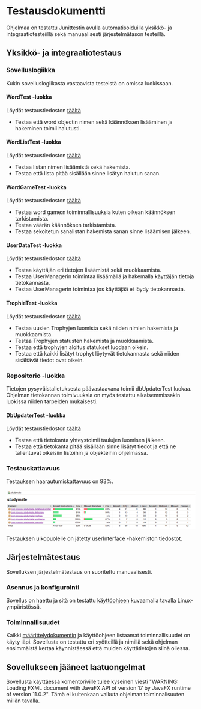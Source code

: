 # Testausdokumentti

Ohjelmaa on testattu Junittestin avulla automatisoiduilla yksikkö- ja integraatiotesteiillä sekä manuaalisesti järjestelmätason testeillä. 
## Yksikkö- ja integraatiotestaus

### Sovelluslogiikka

Kukin sovelluslogiikasta vastaavista testeistä on omissa luokissaan.
#### WordTest -luokka
Löydät testaustiedoston [täältä](https://github.com/Branuz/ot-harjoitustyo/blob/master/languageApplication/src/test/java/com/poussu/studymate/wordTest.java)
- Testaa että word objectin nimen sekä käännöksen lisääminen ja hakeminen toimii halutusti.

#### WordListTest -luokka
Löydät testaustiedoston [täältä](https://github.com/Branuz/ot-harjoitustyo/blob/master/languageApplication/src/test/java/com/poussu/studymate/WordListTest.java)
- Testaa listan nimen lisäämistä sekä hakemista.
- Testaa että lista pitää sisällään sinne lisätyn halutun sanan.

#### WordGameTest -luokka
Löydät testaustiedoston [täältä](https://github.com/Branuz/ot-harjoitustyo/blob/master/languageApplication/src/test/java/com/poussu/studymate/wordGameTest.java)
- Testaa word game:n toiminnallisuuksia kuten oikean käännöksen tarkistamista.
- Testaa väärän käännöksen tarkistamista.
- Testaa sekoitetun sanalistan hakemista sanan sinne lisäämisen jälkeen.

#### UserDataTest -luokka
Löydät testaustiedoston [täältä](https://github.com/Branuz/ot-harjoitustyo/blob/master/languageApplication/src/test/java/com/poussu/studymate/userDataTest.java)
- Testaa käyttäjän eri tietojen lisäämistä sekä muokkaamista.
- Testaa UserManagerin toimintaa lisäämällä ja hakemalla käyttäjän tietoja tietokannasta.
- Testaa UserManagerin toimintaa jos käyttäjää ei löydy tietokannasta.

#### TrophieTest -luokka
Löydät testaustiedoston [täältä](https://github.com/Branuz/ot-harjoitustyo/blob/master/languageApplication/src/test/java/com/poussu/studymate/TrophieTest.java)
- Testaa uusien Trophyjen luomista sekä niiden nimien hakemista ja muokkaamista.
- Testaa Trophyjen statusten hakemista ja muokkaamista.
- Testaa että trophyjen aloitus statukset luodaan oikein.
- Testaa että kaikki lisätyt trophyt löytyvät tietokannasta sekä niiden sisältävät tiedot ovat oikein.
### Repositorio -luokka
Tietojen pysyväistalletuksesta päävastaavana toimii dbUpdaterTest luokaa. Ohjelman tietokannan toimivuuksia on myös testattu aikaisemmissakin luokissa niiden tarpeiden mukaisesti.
#### DbUpdaterTest -luokka
Löydät testaustiedoston [täältä](https://github.com/Branuz/ot-harjoitustyo/blob/master/languageApplication/src/test/java/com/poussu/studymate/dbUpdaterTest.java)
- Testaa että tietokanta yhteystoimii taulujen luomisen jälkeen.
- Testaa että tietokanta pitää sisällään sinne lisätyt tiedot ja että ne tallentuvat oikeisiin listoihin ja objekteihin ohjelmassa.

### Testauskattavuus

Testauksen haarautumiskattavuus on 93%.

![coverage report](./documents/photos/testikattavuus.png)

Testauksen ulkopuolelle on jätetty userInterface -hakemiston tiedostot.

## Järjestelmätestaus

Sovelluksen järjestelmätestaus on suoritettu manuaalisesti.

### Asennus ja konfigurointi

Sovellus on haettu ja sitä on testattu [käyttöohjeen](https://github.com/Branuz/ot-harjoitustyo/blob/master/documents/Usage%20instructions.md) kuvaamalla tavalla Linux-ympäristössä.

### Toiminnallisuudet

Kaikki [määrittelydokumentin](https://github.com/Branuz/ot-harjoitustyo/blob/master/documents/specificationOfRequirements.md) ja käyttöohjeen listaamat toiminnallisuudet on käyty läpi. 
Sovellusta on testattu eri syötteillä ja nimillä sekä ohjelman ensimmäistä kertaa käynnistäessä että muiden käyttätietojen siinä ollessa.

## Sovellukseen jääneet laatuongelmat
Sovellusta käyttäessä komentoriville tulee kyseinen viesti "WARNING: Loading FXML document with JavaFX API of version 17 by JavaFX runtime of version 11.0.2". Tämä ei kuitenkaan vaikuta ohjelman toiminnalisuuten millän tavalla.
